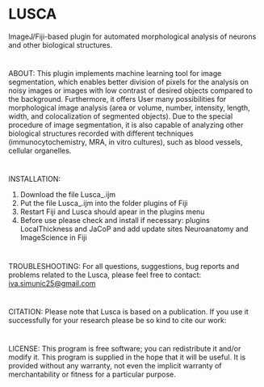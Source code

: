 # LUSCA
ImageJ/Fiji-based plugin for automated morphological analysis of neurons and other biological structures.
#
#
ABOUT:
This plugin implements machine learning tool for image segmentation, which enables better division of pixels for the analysis on noisy images or images with low contrast of desired objects compared to the background. Furthermore, it offers User many possibilities for morphological image analysis (area or volume, number, intensity, length, width, and colocalization of segmented objects). Due to the special procedure of image segmentation, it is also capable of analyzing other biological structures recorded with different techniques (immunocytochemistry, MRA, in vitro cultures), such as blood vessels, cellular organelles.
#
#
INSTALLATION:
1. Download the file Lusca_.ijm
2. Put the file Lusca_.ijm into the folder plugins of Fiji
3. Restart Fiji and Lusca should apear in the plugins menu 
4. Before use please check and install if necessary: plugins LocalThickness and JaCoP and add update sites Neuroanatomy and ImageScience in Fiji
#
#
TROUBLESHOOTING:
For all questions, suggestions, bug reports and problems related to the Lusca, please feel free to contact: iva.simunic25@gmail.com
#
#
CITATION:
Please note that Lusca is based on a publication. If you use it successfully for your research please be so kind to cite our work:
#
#
LICENSE:
This program is free software; you can redistribute it and/or modify it. This program is supplied in the hope that it will be useful. It is provided without any warranty, not even the implicit warranty of merchantability or fitness for a particular purpose.
